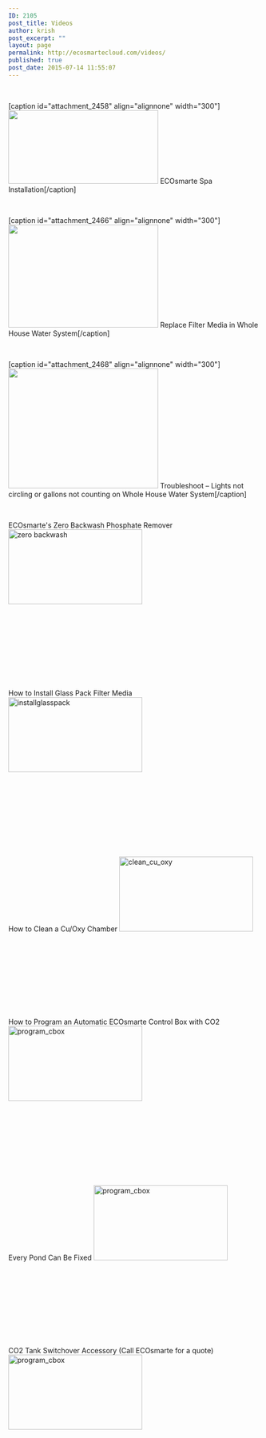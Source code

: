 ```yaml
---
ID: 2105
post_title: Videos
author: krish
post_excerpt: ""
layout: page
permalink: http://ecosmartecloud.com/videos/
published: true
post_date: 2015-07-14 11:55:07
---
```

&nbsp;

[caption id="attachment_2458" align="alignnone" width="300"]<a href="https://www.youtube.com/watch?v=jbrWPY8IHrM&amp;t=2s"><img class="wp-image-2458 size-medium" src="http://ecosmartecloud.com/wp-content/uploads/2020/07/Screenshot-12-300x147.png" alt="" width="300" height="147" /></a> ECOsmarte Spa Installation[/caption]

&nbsp;

[caption id="attachment_2466" align="alignnone" width="300"]<a href="https://www.youtube.com/watch?v=W9nAnkq8mXY"><img class="wp-image-2466 size-medium" src="http://ecosmartecloud.com/wp-content/uploads/2020/07/Screenshot-14-300x206.png" alt="" width="300" height="206" /></a> Replace Filter Media in Whole House Water System[/caption]

&nbsp;

[caption id="attachment_2468" align="alignnone" width="300"]<a href="https://www.youtube.com/watch?v=Y6gQT3n36mI"><img class="wp-image-2468 size-medium" src="http://ecosmartecloud.com/wp-content/uploads/2020/07/Screenshot-15-300x240.png" alt="" width="300" height="240" /></a> Troubleshoot – Lights not circling or gallons not counting on Whole House Water System[/caption]

&nbsp;

ECOsmarte's Zero Backwash Phosphate Remover
<a href="https://www.youtube.com/watch?v=J47ii2rY-g8" target="_blank" rel="noopener"><img class="alignleft size-full wp-image-2323" src="http://ecosmartecloud.com/wp-content/uploads/2020/07/zero-backwash.jpg" alt="zero backwash" width="268" height="150" /></a>

&nbsp;

&nbsp;

&nbsp;

&nbsp;

&nbsp;
<p style="text-align: left;">How to Install Glass Pack Filter Media
<a href="https://www.youtube.com/watch?v=Se95gwx3Y1Q" target="_blank" rel="noopener"><img class="alignleft size-full wp-image-2323" src="http://ecosmartecloud.com/wp-content/uploads/2015/07/installglasspack.jpg" alt="installglasspack" width="268" height="150" /></a></p>
&nbsp;

&nbsp;

&nbsp;

&nbsp;

&nbsp;

How to Clean a Cu/Oxy Chamber
<a href="https://www.youtube.com/watch?v=0yNFt78ftCw&amp;t=82s" target="_blank" rel="noopener"><img class="alignleft size-full wp-image-2321" src="http://ecosmartecloud.com/wp-content/uploads/2015/07/clean_cu_oxy.jpg" alt="clean_cu_oxy" width="268" height="150" /></a>

&nbsp;

&nbsp;

&nbsp;

&nbsp;

&nbsp;

How to Program an Automatic ECOsmarte Control Box with CO2
<a href="https://www.youtube.com/watch?v=6DGRCT_kFrE&amp;t=29s" target="_blank" rel="noopener"><img class="alignleft wp-image-2325 size-full" src="http://ecosmartecloud.com/wp-content/uploads/2015/07/program_cbox.jpg" alt="program_cbox" width="268" height="150" /></a>

&nbsp;

&nbsp;

&nbsp;

&nbsp;

&nbsp;

Every Pond Can Be Fixed
<a href="https://www.youtube.com/watch?v=FvR9OJm0Dtw" target="_blank" rel="noopener"><img class="alignleft size-full wp-image-2327" src="http://ecosmartecloud.com/wp-content/uploads/2015/07/pond_fix.jpg" alt="program_cbox" width="268" height="150" /></a>

&nbsp;

&nbsp;

&nbsp;

&nbsp;

&nbsp;

CO2 Tank Switchover Accessory (Call ECOsmarte for a quote)
<a href="https://www.youtube.com/watch?v=-GNZcJwqt_0" target="_blank" rel="noopener"><img class="alignleft size-full wp-image-2327" src="http://ecosmartecloud.com/wp-content/uploads/2017/05/co2-switch.jpg" alt="program_cbox" width="268" height="150" /></a>